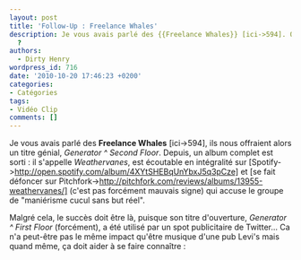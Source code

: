 ```yaml
---
layout: post
title: 'Follow-Up : Freelance Whales'
description: Je vous avais parlé des {{Freelance Whales}} [ici->594]. Que deviennent-ils
  ?
authors:
  - Dirty Henry
wordpress_id: 716
date: '2010-10-20 17:46:23 +0200'
categories:
- Catégories
tags:
- Vidéo Clip
comments: []
---
```

Je vous avais parlé des __Freelance Whales__ [ici->594], ils nous offraient alors un titre génial, *Generator ^ Second Floor*. Depuis, un album complet est sorti : il s'appelle *Weathervanes*, est écoutable en intégralité sur [Spotify->http://open.spotify.com/album/4XYtSHEBqUnYbxJ5q3pCze] et [se fait défoncer sur Pitchfork->http://pitchfork.com/reviews/albums/13955-weathervanes/] (c'est pas forcément mauvais signe) qui accuse le groupe de "maniérisme cucul sans but réel".

Malgré cela, le succès doit être là, puisque son titre d'ouverture, *Generator ^ First Floor* (forcément), a été utilisé par un spot publicitaire de Twitter... Ca n'a peut-être pas le même impact qu'être musique d'une pub Levi's mais quand même, ça doit aider à se faire connaître :

<object width="500" height="306"><param name="movie" value="http://www.youtube.com/v/rIpD7hfffQo?fs=1&amp;hl=fr_FR"></param><param name="allowFullScreen" value="true"></param><param name="allowscriptaccess" value="always"></param><embed src="http://www.youtube.com/v/rIpD7hfffQo?fs=1&amp;hl=fr_FR" type="application/x-shockwave-flash" allowscriptaccess="always" allowfullscreen="true" width="500" height="306"></embed></object>
